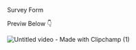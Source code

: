 Survey Form 

Previw Below 👇

![Untitled video - Made with Clipchamp (1)](https://github.com/user-attachments/assets/ac6e2b9f-cec7-4182-9d8f-2b3f6d53040c)
